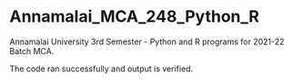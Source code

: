 # Annamalai_MCA_248_Python_R
Annamalai University 3rd Semester - Python and R programs for 2021-22 Batch MCA.

The code ran successfully and output is verified.


